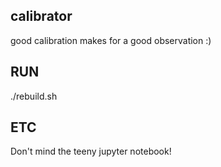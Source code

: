 ## calibrator
good calibration makes for a good observation :)

## RUN
./rebuild.sh

## ETC
Don't mind the teeny jupyter notebook!